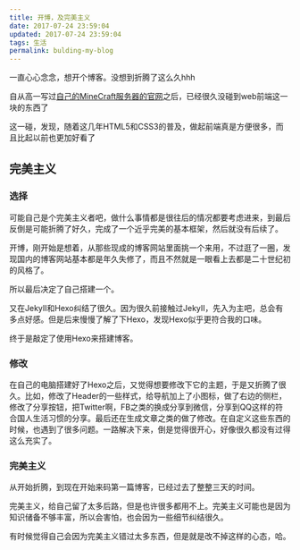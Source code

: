 ```yaml
---
title: 开博，及完美主义
date: 2017-07-24 23:59:04
updated: 2017-07-24 23:59:04
tags: 生活
permalink: bulding-my-blog
---
```

一直心心念念，想开个博客。没想到折腾了这么久hhh

自从高一写过[自己的MineCraft服务器的官网](http://mycraft.cc)之后，已经很久没碰到web前端这一块的东西了

这一碰，发现，随着这几年HTML5和CSS3的普及，做起前端真是方便很多，而且比起以前也更加好看了

## 完美主义

### 选择
可能自己是个完美主义者吧，做什么事情都是很往后的情况都要考虑进来，到最后反倒是可能折腾了好久，完成了一个近乎完美的基本框架，然后就没有后续了。<!--more-->

开博，刚开始是想着，从那些现成的博客网站里面挑一个来用，不过逛了一圈，发现国内的博客网站基本都是年久失修了，而且不然就是一眼看上去都是二十世纪初的风格了。

所以最后决定了自己搭建一个。

又在JekyII和Hexo纠结了很久。因为很久前接触过JekyII，先入为主吧，总会有多点好感。但是后来慢慢了解了下Hexo，发现Hexo似乎更符合我的口味。

终于是敲定了使用Hexo来搭建博客。

### 修改
在自己的电脑搭建好了Hexo之后，又觉得想要修改下它的主题，于是又折腾了很久。比如，修改了Header的一些样式，给导航加上了小图标，做了右边的侧栏，修改了分享按钮，把Twitter啊，FB之类的换成分享到微信，分享到QQ这样的符合国人生活习惯的分享。最后还在生成文章之类的做了修改。在自定义这些东西的时候，也遇到了很多问题。一路解决下来，倒是觉得很开心，好像很久都没有过得这么充实了。

### 完美主义
从开始折腾，到现在开始来码第一篇博客，已经过去了整整三天的时间。

完美主义，给自己留了太多后路，但是也许很多都用不上。完美主义可能也是因为知识储备不够丰富，所以会害怕，也会因为一些细节纠结很久。

有时候觉得自己会因为完美主义错过太多东西，但是就是改不掉这样的心态，哈。